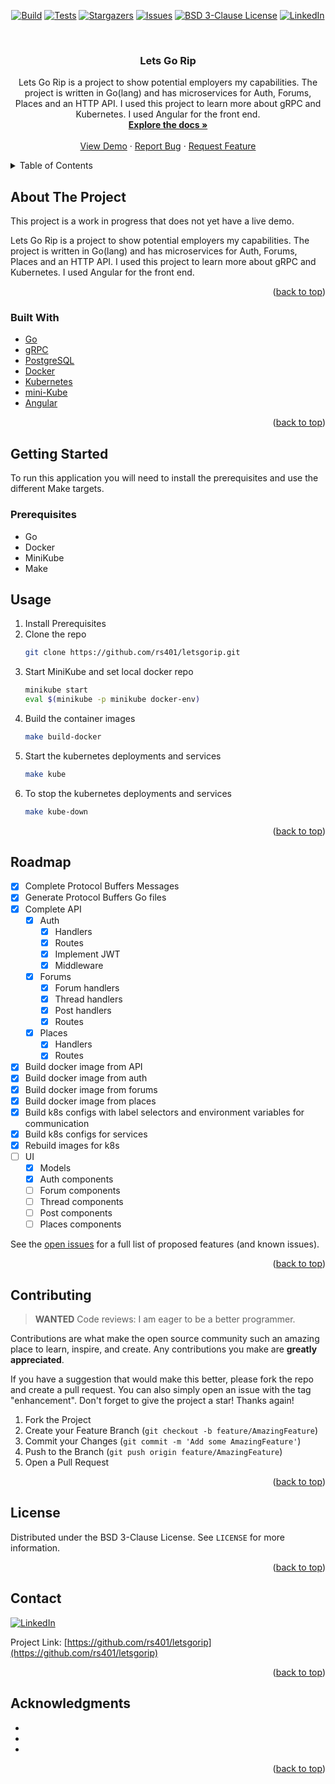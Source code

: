 <div id="top"></div>
<!--
*** Thanks for checking out the Best-README-Template. If you have a suggestion
*** that would make this better, please fork the repo and create a pull request
*** or simply open an issue with the tag "enhancement".
*** Don't forget to give the project a star!
*** Thanks again! Now go create something AMAZING! :D
-->



<!-- PROJECT SHIELDS -->
<!--
*** I'm using markdown "reference style" links for readability.
*** Reference links are enclosed in brackets [ ] instead of parentheses ( ).
*** See the bottom of this document for the declaration of the reference variables
*** for contributors-url, forks-url, etc. This is an optional, concise syntax you may use.
*** https://www.markdownguide.org/basic-syntax/#reference-style-links
-->
<div align="center">

[![Build][actions-build-shield]][actions-build-url]
[![Tests][actions-tests-shield]][actions-tests-url]
[![Stargazers][stars-shield]][stars-url]
[![Issues][issues-shield]][issues-url]
[![BSD 3-Clause License][license-shield]][license-url]
[![LinkedIn][linkedin-shield]][linkedin-url]

</div>


<!-- PROJECT LOGO -->
<br />
<div align="center">

<h3 align="center">Lets Go Rip</h3>

  <p align="center">
    Lets Go Rip is a project to show potential employers my capabilities. The project is written in Go(lang) and has microservices for Auth, Forums, Places and an HTTP API. I used this project to learn more about gRPC and Kubernetes. I used Angular for the front end.
    <br />
    <a href="https://github.com/rs401/letsgorip"><strong>Explore the docs »</strong></a>
    <br />
    <br />
    <a href="https://github.com/rs401/letsgorip">View Demo</a>
    ·
    <a href="https://github.com/rs401/letsgorip/issues">Report Bug</a>
    ·
    <a href="https://github.com/rs401/letsgorip/issues">Request Feature</a>
  </p>
</div>



<!-- TABLE OF CONTENTS -->
<details>
  <summary>Table of Contents</summary>
  <ol>
    <li>
      <a href="#about-the-project">About The Project</a>
      <ul>
        <li><a href="#built-with">Built With</a></li>
      </ul>
    </li>
    <li>
      <a href="#getting-started">Getting Started</a>
      <ul>
        <li><a href="#prerequisites">Prerequisites</a></li>
      </ul>
    </li>
    <li><a href="#usage">Example Usage</a></li>
    <li><a href="#roadmap">Roadmap</a></li>
    <li><a href="#contributing">Contributing</a></li>
    <li><a href="#license">License</a></li>
    <li><a href="#contact">Contact</a></li>
    <li><a href="#acknowledgments">Acknowledgments</a></li>
  </ol>
</details>



<!-- ABOUT THE PROJECT -->
## About The Project

This project is a work in progress that does not yet have a live demo.

Lets Go Rip is a project to show potential employers my capabilities. The project is written in Go(lang) and has microservices for Auth, Forums, Places and an HTTP API. I used this project to learn more about gRPC and Kubernetes. I used Angular for the front end.

<p align="right">(<a href="#top">back to top</a>)</p>



### Built With

* [Go](https://go.dev/)
* [gRPC](https://grpc.io/)
* [PostgreSQL](https://www.postgresql.org/)
* [Docker](https://www.docker.com/)
* [Kubernetes](https://kubernetes.io/)
* [mini-Kube](https://github.com/kubernetes/minikube)
* [Angular](https://angular.io/)

<p align="right">(<a href="#top">back to top</a>)</p>



<!-- GETTING STARTED -->
## Getting Started

To run this application you will need to install the prerequisites and use the different Make targets.

### Prerequisites

* Go
* Docker
* MiniKube
* Make


<!-- USAGE EXAMPLES -->
## Usage

1. Install Prerequisites
2. Clone the repo
   ```sh
   git clone https://github.com/rs401/letsgorip.git
   ```
3. Start MiniKube and set local docker repo
   ```sh
   minikube start
   eval $(minikube -p minikube docker-env)
   ```
4. Build the container images
   ```sh
   make build-docker
   ```
5. Start the kubernetes deployments and services
   ```sh
   make kube
   ```
6. To stop the kubernetes deployments and services
   ```sh
   make kube-down
   ```


<p align="right">(<a href="#top">back to top</a>)</p>



<!-- ROADMAP -->
## Roadmap

- [x] Complete Protocol Buffers Messages
- [x] Generate Protocol Buffers Go files
- [x] Complete API
    - [x] Auth
        - [x] Handlers
        - [x] Routes
        - [x] Implement JWT 
        - [x] Middleware
    - [x] Forums
        - [x] Forum handlers
        - [x] Thread handlers
        - [x] Post handlers
        - [x] Routes
    - [x] Places
        - [x] Handlers
        - [x] Routes
- [x] Build docker image from API
- [x] Build docker image from auth
- [x] Build docker image from forums
- [x] Build docker image from places
- [x] Build k8s configs with label selectors and environment variables for communication
- [x] Build k8s configs for services
- [x] Rebuild images for k8s
- [ ] UI
    - [x] Models
    - [x] Auth components
    - [ ] Forum components
    - [ ] Thread components
    - [ ] Post components
    - [ ] Places components

See the [open issues](https://github.com/rs401/letsgorip/issues) for a full list of proposed features (and known issues).

<p align="right">(<a href="#top">back to top</a>)</p>



<!-- CONTRIBUTING -->
## Contributing

> **WANTED** Code reviews: I am eager to be a better programmer.

Contributions are what make the open source community such an amazing place to learn, inspire, and create. Any contributions you make are **greatly appreciated**.

If you have a suggestion that would make this better, please fork the repo and create a pull request. You can also simply open an issue with the tag "enhancement".
Don't forget to give the project a star! Thanks again!

1. Fork the Project
2. Create your Feature Branch (`git checkout -b feature/AmazingFeature`)
3. Commit your Changes (`git commit -m 'Add some AmazingFeature'`)
4. Push to the Branch (`git push origin feature/AmazingFeature`)
5. Open a Pull Request

<p align="right">(<a href="#top">back to top</a>)</p>



<!-- LICENSE -->
## License

Distributed under the BSD 3-Clause License. See `LICENSE` for more information.

<p align="right">(<a href="#top">back to top</a>)</p>



<!-- CONTACT -->
## Contact

[![LinkedIn][linkedin-shield]][linkedin-url]

Project Link: [https://github.com/rs401/letsgorip](https://github.com/rs401/letsgorip)

<p align="right">(<a href="#top">back to top</a>)</p>



<!-- ACKNOWLEDGMENTS -->
## Acknowledgments

* []()
* []()
* []()

<p align="right">(<a href="#top">back to top</a>)</p>



<!-- MARKDOWN LINKS & IMAGES -->
<!-- https://www.markdownguide.org/basic-syntax/#reference-style-links -->
[stars-shield]: https://img.shields.io/github/stars/rs401/letsgorip.svg?style=plastic
[stars-url]: https://github.com/rs401/letsgorip/stargazers
[issues-shield]: https://img.shields.io/github/issues/rs401/letsgorip.svg?style=plastic
[issues-url]: https://github.com/rs401/letsgorip/issues
[license-shield]: https://img.shields.io/github/license/rs401/letsgorip.svg?style=plastic
[license-url]: https://github.com/rs401/letsgorip/blob/main/LICENSE
[linkedin-shield]: https://img.shields.io/badge/-LinkedIn-black.svg?style=plastic&logo=linkedin&colorB=555
[linkedin-url]: https://linkedin.com/in/richard-stadnick-3b4ab53b
[product-screenshot]: images/screenshot.png
[actions-tests-shield]: https://github.com/rs401/letsgorip/actions/workflows/tests.yaml/badge.svg
[actions-tests-url]: https://github.com/rs401/letsgorip/actions/workflows/tests.yaml
[actions-build-shield]: https://github.com/rs401/letsgorip/actions/workflows/build.yaml/badge.svg
[actions-build-url]: https://github.com/rs401/letsgorip/actions/workflows/build.yaml
[stars-shield]: https://img.shields.io/github/stars/rs401/letsgorip.svg?style=plastic
[stars-url]: https://github.com/rs401/letsgorip./stargazers